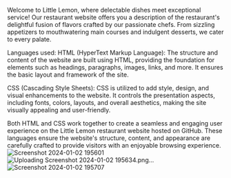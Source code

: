 Welcome to Little Lemon, where delectable dishes meet exceptional service! Our restaurant website offers you a description of the restaurant's delightful fusion of flavors crafted by our passionate chefs. From sizzling appetizers to mouthwatering main courses and indulgent desserts, we cater to every palate.

Languages used:
HTML (HyperText Markup Language): The structure and content of the website are built using HTML, providing the foundation for elements such as headings, paragraphs, images, links, and more. It ensures the basic layout and framework of the site.

CSS (Cascading Style Sheets): CSS is utilized to add style, design, and visual enhancements to the website. It controls the presentation aspects, including fonts, colors, layouts, and overall aesthetics, making the site visually appealing and user-friendly.

Both HTML and CSS work together to create a seamless and engaging user experience on the Little Lemon restaurant website hosted on GitHub. These languages ensure the website's structure, content, and appearance are carefully crafted to provide visitors with an enjoyable browsing experience.
![Screenshot 2024-01-02 195601](https://github.com/Aa-dy-aa/Little-Lemon-Website-Restaurant/assets/154260768/b66ae8c1-5896-467e-a574-706f9f1342a4)
![Uploading Screenshot 2024-01-02 195634.png…]()
![Screenshot 2024-01-02 195707](https://github.com/Aa-dy-aa/Little-Lemon-Website-Restaurant/assets/154260768/a8b1c7f1-6d50-46d8-a328-acc3f097c253)
